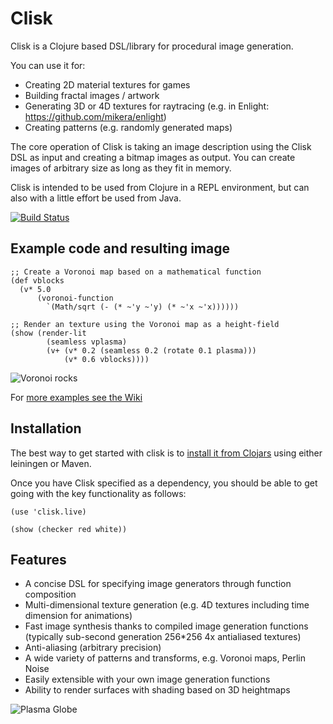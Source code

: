 # Clisk

Clisk is a Clojure based DSL/library for procedural image generation.

You can use it for:

 - Creating 2D material textures for games
 - Building fractal images / artwork
 - Generating 3D or 4D textures for raytracing (e.g. in Enlight: https://github.com/mikera/enlight)
 - Creating patterns (e.g. randomly generated maps)

The core operation of Clisk is taking an image description using the Clisk DSL as input and
creating a bitmap images as output. You can create images of arbitrary size as long as they fit in memory.

Clisk is intended to be used from Clojure in a REPL environment, but can also with a little effort be used from Java.

[![Build Status](https://secure.travis-ci.org/mikera/clisk.png)](http://travis-ci.org/mikera/clisk)

## Example code and resulting image

    ;; Create a Voronoi map based on a mathematical function
    (def vblocks 
      (v* 5.0 
          (voronoi-function 
            `(Math/sqrt (- (* ~'y ~'y) (* ~'x ~'x))))))

    ;; Render an texture using the Voronoi map as a height-field
    (show (render-lit 
            (seamless vplasma) 
            (v+ (v* 0.2 (seamless 0.2 (rotate 0.1 plasma))) 
                (v* 0.6 vblocks))))

![Voronoi rocks](https://raw.github.com/wiki/mikera/clisk/images/VoronoiRocks.png)

For [more examples see the Wiki](https://github.com/mikera/clisk/wiki)

## Installation

The best way to get started with clisk is to [install it from Clojars](https://clojars.org/net.mikera/clisk) using either leiningen or Maven.

Once you have Clisk specified as a dependency, you should be able to get going with the key functionality as follows:

    (use 'clisk.live)
     
    (show (checker red white))

## Features

* A concise DSL for specifying image generators through function composition
* Multi-dimensional texture generation (e.g. 4D textures including time dimension for animations) 
* Fast image synthesis thanks to compiled image generation functions (typically sub-second generation 256*256 4x antialiased textures)
* Anti-aliasing (arbitrary precision)
* A wide variety of patterns and transforms, e.g. Voronoi maps, Perlin Noise
* Easily extensible with your own image generation functions
* Ability to render surfaces with shading based on 3D heightmaps


![Plasma Globe](https://raw.github.com/wiki/mikera/clisk/images/PlasmaGlobe.png)

